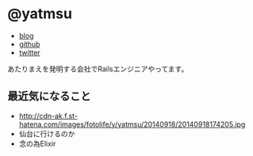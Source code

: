 # @yatmsu

- [blog](http://yatmsu.hatenablog.com/)
- [github](https://github.com/yatmsu)
- [twitter](https://twitter.com/yatmsu)

あたりまえを発明する会社でRailsエンジニアやってます。

## 最近気になること

* http://cdn-ak.f.st-hatena.com/images/fotolife/y/yatmsu/20140918/20140918174205.jpg
* 仙台に行けるのか
* 念の為Elixir
